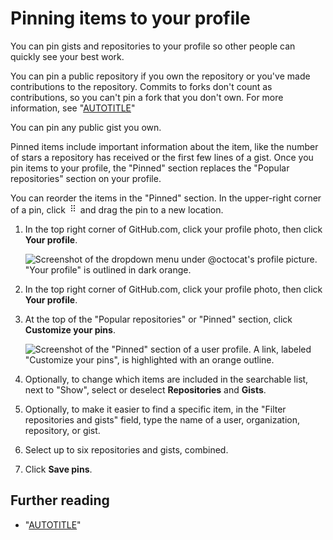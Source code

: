 # Pinning items to your profile

You can pin gists and repositories to your profile so other people can quickly see your best work.

You can pin a public repository if you own the repository or you've made contributions to the repository. Commits to forks don't count as contributions, so you can't pin a fork that you don't own. For more information, see "[AUTOTITLE](/account-and-profile/setting-up-and-managing-your-github-profile/managing-contribution-settings-on-your-profile/why-are-my-contributions-not-showing-up-on-my-profile)"

You can pin any public gist you own.

Pinned items include important information about the item, like the number of stars a repository has received or the first few lines of a gist. Once you pin items to your profile, the "Pinned" section replaces the "Popular repositories" section on your profile.

You can reorder the items in the "Pinned" section. In the upper-right corner of a pin, click <svg version="1.1" width="16" height="16" viewBox="0 0 16 16" class="octicon octicon-grabber" aria-label="The grabber symbol" role="img"><path d="M10 13a1 1 0 1 1 0-2 1 1 0 0 1 0 2Zm0-4a1 1 0 1 1 0-2 1 1 0 0 1 0 2Zm-4 4a1 1 0 1 1 0-2 1 1 0 0 1 0 2Zm5-9a1 1 0 1 1-2 0 1 1 0 0 1 2 0ZM7 8a1 1 0 1 1-2 0 1 1 0 0 1 2 0ZM6 5a1 1 0 1 1 0-2 1 1 0 0 1 0 2Z"></path></svg>  and drag the pin to a new location.

1. In the top right corner of GitHub.com, click your profile photo, then click **Your profile**.

   ![Screenshot of the dropdown menu under @octocat's profile picture. "Your profile" is outlined in dark orange.](/assets/images/help/profile/profile-button-avatar-menu.png)

1. In the top right corner of GitHub.com, click your profile photo, then click **Your profile**.
1. At the top of the "Popular repositories" or "Pinned" section, click **Customize your pins**.

   ![Screenshot of the "Pinned" section of a user profile. A link, labeled "Customize your pins", is highlighted with an orange outline.](/assets/images/help/profile/customize-pinned-repositories.png)
1. Optionally, to change which items are included in the searchable list, next to "Show", select or deselect **Repositories** and **Gists**.
1. Optionally, to make it easier to find a specific item, in the "Filter repositories and gists" field, type the name of a user, organization, repository, or gist.
1. Select up to six repositories and gists, combined.
1. Click **Save pins**.

## Further reading

- "[AUTOTITLE](/account-and-profile/setting-up-and-managing-your-github-profile/customizing-your-profile/about-your-profile)"
